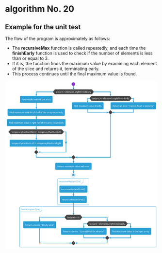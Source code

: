 # algorithm No. 20

## Example for the unit test

The flow of the program is approximately as follows:

- The **recursiveMax** function is called repeatedly, and each time the **finishEarly** function is used to check if the number of elements is less than or equal to 3.
- If it is, the function finds the maximum value by examining each element of the slice and returns it, terminating early.
- This process continues until the final maximum value is found.

<img src="./recursiveMax.png" alt="image-recursiveMax" style="zoom:80%;" /> 





















































